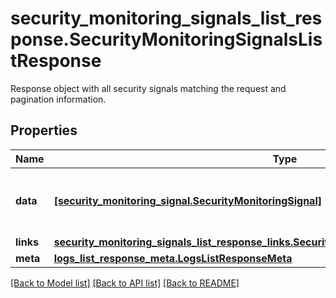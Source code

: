 # security_monitoring_signals_list_response.SecurityMonitoringSignalsListResponse

Response object with all security signals matching the request and pagination information.
## Properties
Name | Type | Description | Notes
------------ | ------------- | ------------- | -------------
**data** | [**[security_monitoring_signal.SecurityMonitoringSignal]**](SecurityMonitoringSignal.md) | Array of security signals matching the request. | [optional] 
**links** | [**security_monitoring_signals_list_response_links.SecurityMonitoringSignalsListResponseLinks**](SecurityMonitoringSignalsListResponseLinks.md) |  | [optional] 
**meta** | [**logs_list_response_meta.LogsListResponseMeta**](LogsListResponseMeta.md) |  | [optional] 

[[Back to Model list]](README.md#documentation-for-models) [[Back to API list]](README.md#documentation-for-api-endpoints) [[Back to README]](README.md)


